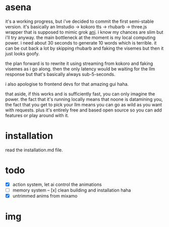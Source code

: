 # asena

it's a working progress, but i've decided to commit the first semi-stable version. it's basically an lmstudio -> kokoro tts -> rhubarb -> three.js wrapper that is supposed to mimic grok [ani](https://www.reddit.com/r/grok/comments/1m7yg3o/just_tried_groks_new_ai_companion_ani_its_kinda/). i know my chances are slim but i'll try anyway. the main bottleneck at the moment is my local computing power. i need about 30 seconds to generate 10 words which is terrible. it can be cut back a lot by skipping rhubarb and faking the visemes but then it just looks goofy. 

the plan forward is to rewrite it using streaming from kokoro and faking visemes as i go along. then the only latency would be waiting for the llm response but that's basically always sub-5-seconds.

i also apologise to frontend devs for that amazing gui haha.

that aside, if this works and is sufficiently fast, you can only imagine the power. the fact that it's running locally means that noone is datamining you, the fact that you get to pick your llm means you can go as wild as you want with requests. plus it's entirely free and based open source so you can add features or play around with it. 

# installation

read the installation.md file.

# todo

- [x] action system, let ai control the animations
- [ ] memory system
– [x] clean building and installation haha
- [x] untrimmed anims from mixamo

# img


